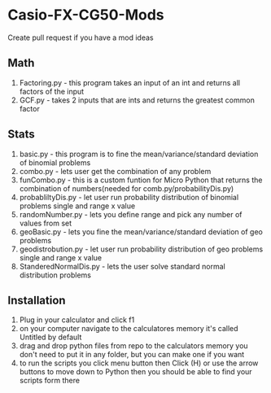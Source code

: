 # Casio-FX-CG50-Mods
Create pull request if you have a mod ideas
## Math
1. Factoring.py - this program takes an input of an int and returns all factors of the input <br>
2. GCF.py - takes 2 inputs that are ints and returns the greatest common factor <br>
## Stats
1. basic.py - this program is to fine the mean/variance/standard deviation of binomial problems <br>
2. combo.py - lets user get the combination of any problem <br>
3. funCombo.py - this is a custom funtion for Micro Python that returns the combination of numbers(needed for comb.py/probabilityDis.py) <br>
4. probabliltyDis.py - let user run probability distribution of binomial problems single and range x value <br>
5. randomNumber.py - lets you define range and pick any number of values from set <br>
6. geoBasic.py - lets you fine the mean/variance/standard deviation of geo problems <br>
7. geodistrobution.py - let user run probability distribution of geo problems single and range x value <br>
8. StanderedNormalDis.py - lets the user solve standard normal distribution problems

## Installation
1. Plug in your calculator and click f1 <br>
2. on your computer navigate to the calculatores memory it's called Untitled by default <br>
3. drag and drop python files from repo to the calculators memory you don't need to put it in any folder, but you can make one if you want <br>
4. to run the scripts you click menu button then Click (H) or use the arrow buttons to move down to Python then you should be able to find your scripts form there <br>
